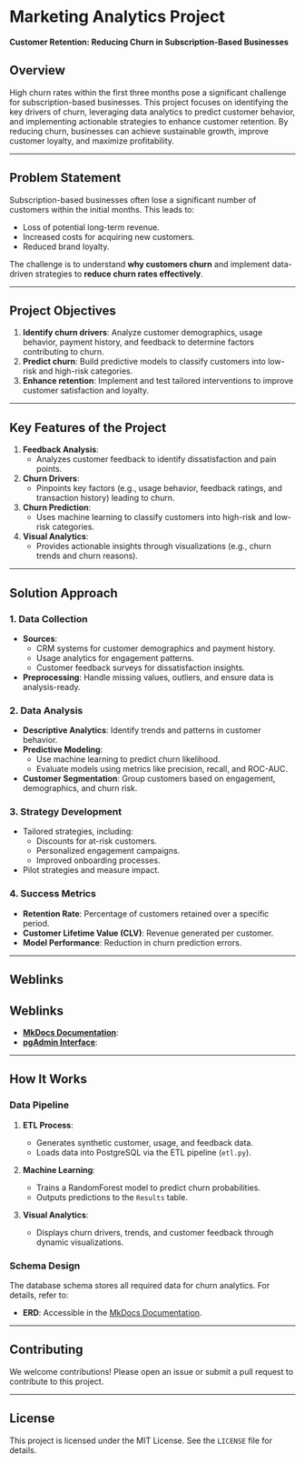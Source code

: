 # Marketing Analytics Project
**Customer Retention: Reducing Churn in Subscription-Based Businesses**

## Overview
High churn rates within the first three months pose a significant challenge for subscription-based businesses. This project focuses on identifying the key drivers of churn, leveraging data analytics to predict customer behavior, and implementing actionable strategies to enhance customer retention. By reducing churn, businesses can achieve sustainable growth, improve customer loyalty, and maximize profitability.

---

## Problem Statement
Subscription-based businesses often lose a significant number of customers within the initial months. This leads to:
- Loss of potential long-term revenue.
- Increased costs for acquiring new customers.
- Reduced brand loyalty.

The challenge is to understand **why customers churn** and implement data-driven strategies to **reduce churn rates effectively**.

---

## Project Objectives
1. **Identify churn drivers**: Analyze customer demographics, usage behavior, payment history, and feedback to determine factors contributing to churn.
2. **Predict churn**: Build predictive models to classify customers into low-risk and high-risk categories.
3. **Enhance retention**: Implement and test tailored interventions to improve customer satisfaction and loyalty.

---

## Key Features of the Project
1. **Feedback Analysis**:
   - Analyzes customer feedback to identify dissatisfaction and pain points.
2. **Churn Drivers**:
   - Pinpoints key factors (e.g., usage behavior, feedback ratings, and transaction history) leading to churn.
3. **Churn Prediction**:
   - Uses machine learning to classify customers into high-risk and low-risk categories.
4. **Visual Analytics**:
   - Provides actionable insights through visualizations (e.g., churn trends and churn reasons).

---

## Solution Approach

### 1. Data Collection
- **Sources**:
  - CRM systems for customer demographics and payment history.
  - Usage analytics for engagement patterns.
  - Customer feedback surveys for dissatisfaction insights.
- **Preprocessing**: Handle missing values, outliers, and ensure data is analysis-ready.

### 2. Data Analysis
- **Descriptive Analytics**: Identify trends and patterns in customer behavior.
- **Predictive Modeling**:
  - Use machine learning to predict churn likelihood.
  - Evaluate models using metrics like precision, recall, and ROC-AUC.
- **Customer Segmentation**: Group customers based on engagement, demographics, and churn risk.

### 3. Strategy Development
- Tailored strategies, including:
  - Discounts for at-risk customers.
  - Personalized engagement campaigns.
  - Improved onboarding processes.
- Pilot strategies and measure impact.

### 4. Success Metrics
- **Retention Rate**: Percentage of customers retained over a specific period.
- **Customer Lifetime Value (CLV)**: Revenue generated per customer.
- **Model Performance**: Reduction in churn prediction errors.


---

## Weblinks

## Weblinks

- **[MkDocs Documentation](https://mineh7.github.io/Marketing-Analytics-Project/)**:
- **[pgAdmin Interface](http://localhost:5050)**: 


---

## How It Works

### Data Pipeline
1. **ETL Process**:
   - Generates synthetic customer, usage, and feedback data.
   - Loads data into PostgreSQL via the ETL pipeline (`etl.py`).

2. **Machine Learning**:
   - Trains a RandomForest model to predict churn probabilities.
   - Outputs predictions to the `Results` table.

3. **Visual Analytics**:
   - Displays churn drivers, trends, and customer feedback through dynamic visualizations.

### Schema Design
The database schema stores all required data for churn analytics. For details, refer to:
- **ERD**: Accessible in the [MkDocs Documentation](http://localhost:8000).

---

## Contributing

We welcome contributions! Please open an issue or submit a pull request to contribute to this project.

---

## License

This project is licensed under the MIT License. See the `LICENSE` file for details.
